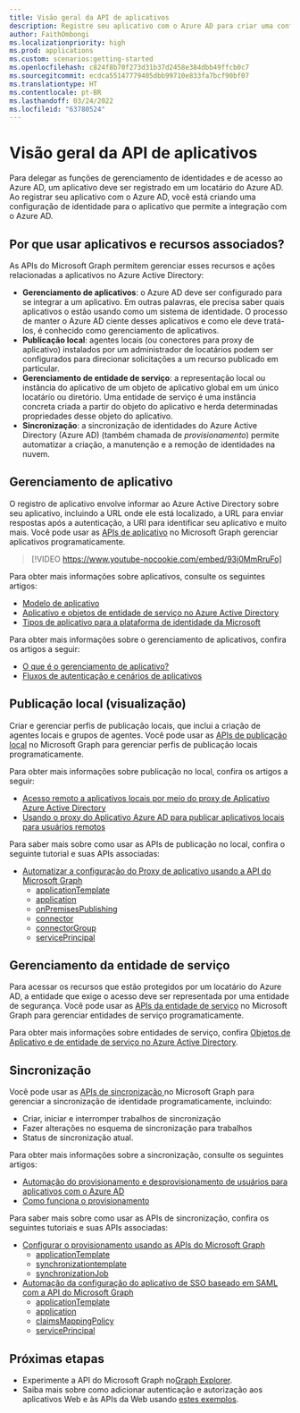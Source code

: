 ```yaml
---
title: Visão geral da API de aplicativos
description: Registre seu aplicativo com o Azure AD para criar uma configuração de identidade para ele que permita a integração com o Azure AD.
author: FaithOmbongi
ms.localizationpriority: high
ms.prod: applications
ms.custom: scenarios:getting-started
ms.openlocfilehash: c824f8b70f273d31b37d2458e384dbb49ffcb0c7
ms.sourcegitcommit: ecdca55147779405dbb99710e833fa7bcf90bf07
ms.translationtype: HT
ms.contentlocale: pt-BR
ms.lasthandoff: 03/24/2022
ms.locfileid: "63780524"
---
```

# <a name="applications-api-overview"></a>Visão geral da API de aplicativos

Para delegar as funções de gerenciamento de identidades e de acesso ao Azure AD, um aplicativo deve ser registrado em um locatário do Azure AD. Ao registrar seu aplicativo com o Azure AD, você está criando uma configuração de identidade para o aplicativo que permite a integração com o Azure AD.

## <a name="why-use-applications-and-associated-resources"></a>Por que usar aplicativos e recursos associados?

As APIs do Microsoft Graph permitem gerenciar esses recursos e ações relacionadas a aplicativos no Azure Active Directory:
- **Gerenciamento de aplicativos**: o Azure AD deve ser configurado para se integrar a um aplicativo. Em outras palavras, ele precisa saber quais aplicativos o estão usando como um sistema de identidade. O processo de manter o Azure AD ciente desses aplicativos e como ele deve tratá-los, é conhecido como gerenciamento de aplicativos.
- **Publicação local**: agentes locais (ou conectores para proxy de aplicativo) instalados por um administrador de locatários podem ser configurados para direcionar solicitações a um recurso publicado em particular.
- **Gerenciamento de entidade de serviço**: a representação local ou instância do aplicativo de um objeto de aplicativo global em um único locatário ou diretório. Uma entidade de serviço é uma instância concreta criada a partir do objeto do aplicativo e herda determinadas propriedades desse objeto do aplicativo.
- **Sincronização**: a sincronização de identidades do Azure Active Directory (Azure AD) (também chamada de *provisionamento*) permite automatizar a criação, a manutenção e a remoção de identidades na nuvem.

## <a name="application-management"></a>Gerenciamento de aplicativo

O registro de aplicativo envolve informar ao Azure Active Directory sobre seu aplicativo, incluindo a URL onde ele está localizado, a URL para enviar respostas após a autenticação, a URI para identificar seu aplicativo e muito mais. Você pode usar as [APIs de aplicativo](/graph/api/resources/application?view=graph-rest-1.0) no Microsoft Graph gerenciar aplicativos programaticamente.

> [!VIDEO https://www.youtube-nocookie.com/embed/93j0MmRruFo]

Para obter mais informações sobre aplicativos, consulte os seguintes artigos:
- [Modelo de aplicativo](/azure/active-directory/develop/application-model)
- [Aplicativo e objetos de entidade de serviço no Azure Active Directory](/azure/active-directory/develop/app-objects-and-service-principals)
- [Tipos de aplicativo para a plataforma de identidade da Microsoft](/azure/active-directory/develop/v2-app-types)

Para obter mais informações sobre o gerenciamento de aplicativos, confira os artigos a seguir:
- [O que é o gerenciamento de aplicativo?](/azure/active-directory/manage-apps/what-is-application-management)
- [Fluxos de autenticação e cenários de aplicativos](/azure/active-directory/develop/authentication-flows-app-scenarios)

## <a name="on-premises-publishing-preview"></a>Publicação local (visualização)

Criar e gerenciar perfis de publicação locais, que inclui a criação de agentes locais e grupos de agentes. Você pode usar as [APIs de publicação local](/graph/api/resources/onpremisespublishingprofile-root) no Microsoft Graph para gerenciar perfis de publicação locais programaticamente.

Para obter mais informações sobre publicação no local, confira os artigos a seguir:
- [Acesso remoto a aplicativos locais por meio do proxy de Aplicativo Azure Active Directory](/azure/active-directory/manage-apps/application-proxy)
- [Usando o proxy do Aplicativo Azure AD para publicar aplicativos locais para usuários remotos](/azure/active-directory/manage-apps/what-is-application-proxy)

Para saber mais sobre como usar as APIs de publicação no local, confira o seguinte tutorial e suas APIs associadas:
- [Automatizar a configuração do Proxy de aplicativo usando a API do Microsoft Graph](./application-proxy-configure-api.md)
    - [applicationTemplate](/graph/api/resources/applicationtemplate?view=graph-rest-1.0)
    - [application](/graph/api/resources/application?view=graph-rest-1.0)
    - [onPremisesPublishing](/graph/api/resources/onpremisespublishingprofile-root)
    - [connector](/graph/api/resources/connector)
    - [connectorGroup](/graph/api/resources/connectorgroup)
    - [servicePrincipal](/graph/api/resources/serviceprincipal?view=graph-rest-1.0)

## <a name="service-principal-management"></a>Gerenciamento da entidade de serviço

Para acessar os recursos que estão protegidos por um locatário do Azure AD, a entidade que exige o acesso deve ser representada por uma entidade de segurança. Você pode usar as [APIs da entidade de serviço](/graph/api/resources/serviceprincipal?view=graph-rest-1.0) no Microsoft Graph para gerenciar entidades de serviço programaticamente.

Para obter mais informações sobre entidades de serviço, confira [Objetos de Aplicativo e de entidade de serviço no Azure Active Directory](/azure/active-directory/develop/app-objects-and-service-principals).

## <a name="synchronization"></a>Sincronização

Você pode usar as [APIs de sincronização ](/graph/api/resources/synchronization-overview) no Microsoft Graph para gerenciar a sincronização de identidade programaticamente, incluindo:
- Criar, iniciar e interromper trabalhos de sincronização
- Fazer alterações no esquema de sincronização para trabalhos
- Status de sincronização atual.

Para obter mais informações sobre a sincronização, consulte os seguintes artigos:
- [Automação do provisionamento e desprovisionamento de usuários para aplicativos com o Azure AD](/azure/active-directory/app-provisioning/user-provisioning)
- [Como funciona o provisionamento](/azure/active-directory/app-provisioning/how-provisioning-works)

Para saber mais sobre como usar as APIs de sincronização, confira os seguintes tutoriais e suas APIs associadas:
- [Configurar o provisionamento usando as APIs do Microsoft Graph](/azure/active-directory/app-provisioning/application-provisioning-configuration-api)
    - [applicationTemplate](/graph/api/resources/applicationtemplate?view=graph-rest-1.0)
    - [synchronizationtemplate](/graph/api/resources/synchronization-synchronizationtemplate)
    - [synchronizationJob](/graph/api/resources/synchronization-synchronizationjob)
- [Automação da configuração do aplicativo de SSO baseado em SAML com a API do Microsoft Graph](/azure/active-directory/manage-apps/application-saml-sso-configure-api)
    - [applicationTemplate](/graph/api/resources/applicationtemplate?view=graph-rest-1.0)
    - [application](/graph/api/resources/application?view=graph-rest-1.0)
    - [claimsMappingPolicy](/graph/api/resources/claimsmappingpolicy)
    - [servicePrincipal](/graph/api/resources/serviceprincipal?view=graph-rest-1.0)

## <a name="next-steps"></a>Próximas etapas
- Experimente a API do Microsoft Graph no[Graph Explorer](https://developer.microsoft.com/graph/graph-explorer). 
- Saiba mais sobre como adicionar autenticação e autorização aos aplicativos Web e às APIs da Web usando [estes exemplos](/azure/active-directory/develop/sample-v2-code).
